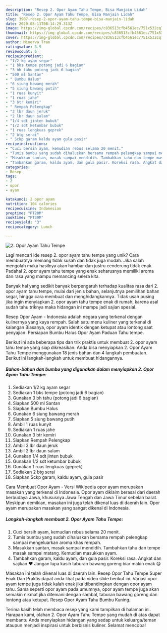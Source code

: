 ```yaml
---
description: "Resep 2. Opor Ayam Tahu Tempe, Bisa Manjain Lidah"
title: "Resep 2. Opor Ayam Tahu Tempe, Bisa Manjain Lidah"
slug: 3907-resep-2-opor-ayam-tahu-tempe-bisa-manjain-lidah
date: 2020-08-11T08:14:29.313Z
image: https://img-global.cpcdn.com/recipes/c836513cfb4561ec/751x532cq70/2-opor-ayam-tahu-tempe-foto-resep-utama.jpg
thumbnail: https://img-global.cpcdn.com/recipes/c836513cfb4561ec/751x532cq70/2-opor-ayam-tahu-tempe-foto-resep-utama.jpg
cover: https://img-global.cpcdn.com/recipes/c836513cfb4561ec/751x532cq70/2-opor-ayam-tahu-tempe-foto-resep-utama.jpg
author: Minerva Tran
ratingvalue: 3.9
reviewcount: 6
recipeingredient:
- "1/2 kg ayam segar"
- "1 bks tempe potong jadi 6 bagian"
- "3 bh tahu potong jadi 6 bagian"
- "500 ml Santan"
- " Bumbu Halus"
- "6 siung bawang merah"
- "5 siung bawang putih"
- "1 ruas kunyit"
- "1 ruas jahe"
- "3 btr kemiri"
- " Rempah Pelengkap"
- "3 lbr daun jeruk"
- "2 lbr daun salam"
- "1/4 sdt jinten bubuk"
- "1/2 sdt ketumbar bubuk"
- "1 ruas lengkuas geprek"
- "2 btg serai"
- " Sckp garam kaldu ayam gula pasir"
recipeinstructions:
- "Cuci bersih ayam, kemudian rebus selama 20 menit."
- "Tumis bumbu yang sudah dihaluskan bersama rempah pelengkap sampai mengeluarkan aroma khas rempah."
- "Masukkan santan, masak sampai mendidih. Tambahkan tahu dan tempe masak sampai matang. Kemudian masukkan ayam."
- "Tambahkan garam, kaldu ayam, dan gula pasir. Koreksi rasa. Angkat dan sajikan ❤️ Jangan lupa kasih taburan bawang goreng biar makin enak 😋"
categories:
- Resep
tags:
- 2
- opor
- ayam

katakunci: 2 opor ayam 
nutrition: 104 calories
recipecuisine: Indonesian
preptime: "PT20M"
cooktime: "PT39M"
recipeyield: "3"
recipecategory: Lunch

---
```



![2. Opor Ayam Tahu Tempe](https://img-global.cpcdn.com/recipes/c836513cfb4561ec/751x532cq70/2-opor-ayam-tahu-tempe-foto-resep-utama.jpg)

Lagi mencari ide resep 2. opor ayam tahu tempe yang unik? Cara membuatnya memang tidak susah dan tidak juga mudah. Jika salah mengolah maka hasilnya akan hambar dan justru cenderung tidak enak. Padahal 2. opor ayam tahu tempe yang enak seharusnya memiliki aroma dan rasa yang mampu memancing selera kita.

Banyak hal yang sedikit banyak berpengaruh terhadap kualitas rasa dari 2. opor ayam tahu tempe, mulai dari jenis bahan, selanjutnya pemilihan bahan segar, hingga cara membuat dan menghidangkannya. Tidak usah pusing jika ingin menyiapkan 2. opor ayam tahu tempe enak di rumah, karena asal sudah tahu triknya maka hidangan ini mampu jadi sajian spesial.

Resep Opor Ayam - Indonesia adalah negara yang terkenal dengan kulinernya yang kaya rempah. Salah satu menu kuliner yang terkenal di kalangan Biasanya, opor ayam identik dengan ketupat atau lontong saat penyajian. Persiapan Bumbu Halus Opor Ayam Paduan Tahu tempe.


Berikut ini ada beberapa tips dan trik praktis untuk membuat 2. opor ayam tahu tempe yang siap dikreasikan. Anda bisa menyiapkan 2. Opor Ayam Tahu Tempe menggunakan 18 jenis bahan dan 4 langkah pembuatan. Berikut ini langkah-langkah untuk membuat hidangannya.

<!--inarticleads1-->

##### Bahan-bahan dan bumbu yang digunakan dalam menyiapkan 2. Opor Ayam Tahu Tempe:

1. Sediakan 1/2 kg ayam segar
1. Sediakan 1 bks tempe (potong jadi 6 bagian)
1. Gunakan 3 bh tahu (potong jadi 6 bagian)
1. Siapkan 500 ml Santan
1. Siapkan  Bumbu Halus
1. Gunakan 6 siung bawang merah
1. Siapkan 5 siung bawang putih
1. Ambil 1 ruas kunyit
1. Sediakan 1 ruas jahe
1. Gunakan 3 btr kemiri
1. Siapkan  Rempah Pelengkap
1. Ambil 3 lbr daun jeruk
1. Ambil 2 lbr daun salam
1. Gunakan 1/4 sdt jinten bubuk
1. Gunakan 1/2 sdt ketumbar bubuk
1. Gunakan 1 ruas lengkuas (geprek)
1. Sediakan 2 btg serai
1. Siapkan  Sckp garam, kaldu ayam, gula pasir


Cara Membuat Opor Ayam - Versi Wikipedia opor ayam merupakan masakan yang terkenal di Indonesia. Opor ayam diklaim berasal dari daerah berbudaya Jawa, khususnya Jawa Tengah dan Jawa Timur sebelah barat. Meskipun demikian, masakan ini juga telah dikenal luas di daerah lain. Opor ayam merupakan masakan yang sangat dikenal di Indonesia. 

<!--inarticleads2-->

##### Langkah-langkah membuat 2. Opor Ayam Tahu Tempe:

1. Cuci bersih ayam, kemudian rebus selama 20 menit.
1. Tumis bumbu yang sudah dihaluskan bersama rempah pelengkap sampai mengeluarkan aroma khas rempah.
1. Masukkan santan, masak sampai mendidih. Tambahkan tahu dan tempe masak sampai matang. Kemudian masukkan ayam.
1. Tambahkan garam, kaldu ayam, dan gula pasir. Koreksi rasa. Angkat dan sajikan ❤️ Jangan lupa kasih taburan bawang goreng biar makin enak 😋


Masakan ini telah dikenal luas di daerah lain. Resep Opor Tahu Tempe Super Enak Dan Praktis dapat anda lihat pada video slide berikut ini. Variasi opor ayam tempe juga tidak kalah enak jika dibandingkan dengan opor ayam tahu. Sama seperti opor ayam pada umumnya, opor ayam tempe juga akan semakin nikmat jika ditemani dengan sambal, taburan bawang goreng dan lontong atau ketupat. Resep Opor Ayam Tahu Bumbu Kuning. 

Terima kasih telah membaca resep yang kami tampilkan di halaman ini. Harapan kami, olahan 2. Opor Ayam Tahu Tempe yang mudah di atas dapat membantu Anda menyiapkan hidangan yang sedap untuk keluarga/teman ataupun menjadi inspirasi untuk berbisnis kuliner. Selamat mencoba!
